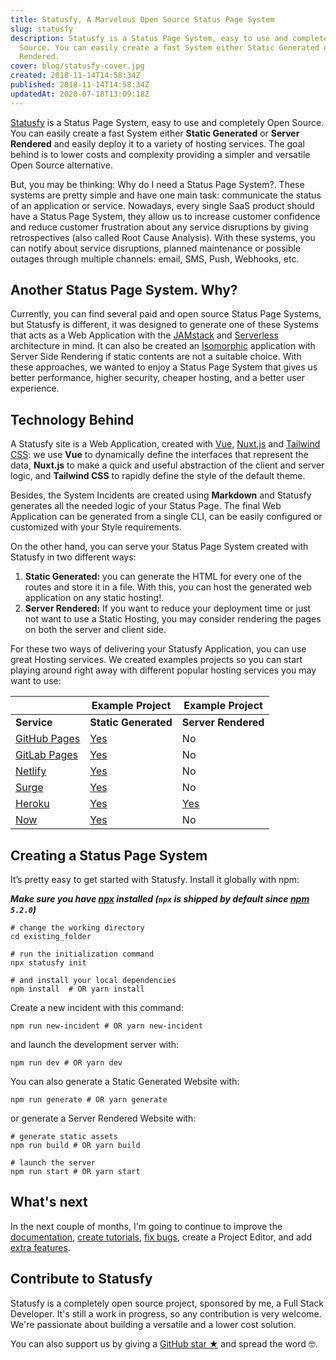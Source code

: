 ```yaml
---
title: Statusfy, A Marvelous Open Source Status Page System
slug: statusfy
description: Statusfy is a Status Page System, easy to use and completely Open
  Source. You can easily create a fast System either Static Generated or Server
  Rendered.
cover: blog/statusfy-cover.jpg
created: 2018-11-14T14:58:34Z
published: 2018-11-14T14:58:34Z
updatedAt: 2020-07-18T13:09:18Z
---
```


[Statusfy](/statusfy) is a Status Page System, easy to use and completely Open Source. You can easily create a fast System either **Static Generated** or **Server Rendered** and easily deploy it to a variety of hosting services. The goal behind is to lower costs and complexity providing a simpler and versatile Open Source alternative.

But, you may be thinking: Why do I need a Status Page System?. These systems are pretty simple and have one main task: communicate the status of an application or service. Nowadays, every single SaaS product should have a Status Page System, they allow us to increase customer confidence and reduce customer frustration about any service disruptions by giving retrospectives (also called Root Cause Analysis). With these systems, you can notify about service disruptions, planned maintenance or possible outages through multiple channels: email, SMS, Push, Webhooks, etc.

## Another Status Page System. Why?

Currently, you can find several paid and open source Status Page Systems, but Statusfy is different, it was designed to generate one of these Systems that acts as a Web Application with the [JAMstack](https://jamstack.org/) and  [Serverless](https://serverless.com/learn/overview/) architecture in mind. It can  also be created an [Isomorphic](https://www.netlify.com/blog/2017/06/06/jamstack-vs-isomorphic-server-side-rendering/) application with Server Side Rendering if static contents are not a suitable choice. With these approaches, we wanted to enjoy a Status Page System that gives us better performance, higher security, cheaper hosting, and a better user experience.

## Technology Behind

A Statusfy site is a Web Application, created with [Vue](http://vuejs.org/), [Nuxt.js](https://nuxtjs.org/) and [Tailwind CSS](https://tailwindcss.com/): we use **Vue** to dynamically define the interfaces that represent the data, **Nuxt.js** to make a quick and useful abstraction of the client and server logic, and **Tailwind CSS** to rapidly define the style of the default theme.

Besides, the System Incidents are created using **Markdown** and Statusfy generates all the needed logic of your Status Page. The final Web Application can be generated from a single CLI, can be easily configured or customized with your Style requirements.

On the other hand, you can serve your Status Page System created with Statusfy in two different ways: 

1. **Static Generated:** you can generate the HTML for every one of the routes and store it in a file. With this, you can host the generated web application on any static hosting!.
2. **Server Rendered:** If you want to reduce your deployment time or just not want to use a Static Hosting, you may consider rendering the pages on both the server and client side.

For these two ways of delivering your Statusfy Application, you can use great Hosting services. We created examples projects so you can start playing around right away with different popular hosting services you may want to use:

|                                                                                       | Example Project                                                                       | Example Project                                                              |
| ------------------------------------------------------------------------------------- | ------------------------------------------------------------------------------------- | ---------------------------------------------------------------------------- |
| **Service**                                                                           | **Static Generated**                                                                  | **Server Rendered**                                                          |
| [GitHub Pages](https://docs.statusfy.co/guide/deploy.html#github-pages)               | [Yes](https://github.com/juliomrqz/statusfy/tree/develop/examples/github-pages-static) | No                                                                           |
| [GitLab Pages](https://docs.statusfy.co/guide/deploy.html#gitlab-pages-and-gitlab-ci) | [Yes](https://github.com/juliomrqz/statusfy/tree/develop/examples/gitlab-pages-static) | No                                                                           |
| [Netlify](https://docs.statusfy.co/guide/deploy.html#netlify)                         | [Yes](https://github.com/juliomrqz/statusfy/tree/develop/examples/netlify-static)      | No                                                                           |
| [Surge](https://docs.statusfy.co/guide/deploy.html#surge)                             | [Yes](https://github.com/juliomrqz/statusfy/tree/develop/examples/surge-static)        | No                                                                           |
| [Heroku](https://docs.statusfy.co/guide/deploy.html#heroku)                           | [Yes](https://github.com/juliomrqz/statusfy/tree/develop/examples/heroku-static)       | [Yes](https://github.com/juliomrqz/statusfy/tree/develop/examples/heroku-ssr) |
| [Now](https://docs.statusfy.co/guide/deploy.html#now)                                 | [Yes](https://github.com/juliomrqz/statusfy/tree/develop/examples/now-v2-static)       | No                                                                           |

## Creating a Status Page System

It’s pretty easy to get started with Statusfy. Install it globally with npm:

***Make sure you have [npx](https://www.npmjs.com/package/npx) installed (`npx` is shipped by default since [npm](https://www.npmjs.com/get-npm) `5.2.0`)***

```shell
# change the working directory
cd existing_folder

# run the initialization command
npx statusfy init

# and install your local dependencies
npm install  # OR yarn install
```

Create a new incident with this command:

```shell
npm run new-incident # OR yarn new-incident
```

and launch the development server with:

```shell
npm run dev # OR yarn dev
```

You can also generate a Static Generated Website with:

```shell
npm run generate # OR yarn generate
```

or generate a Server Rendered Website with:

```shell
# generate static assets
npm run build # OR yarn build

# launch the server
npm run start # OR yarn start
```

## What's next

In the next couple of months, I'm going to continue to improve the [documentation](https://docs.statusfy.co), [create tutorials](/blog), [fix bugs](https://github.com/juliomrqz/statusfy), create a Project Editor, and add [extra features](https://docs.statusfy.co/guide/#todo).

## Contribute to Statusfy

Statusfy is a completely open source project, sponsored by me, a Full Stack Developer. It's still a work in progress, so any contribution is very welcome. We're passionate about building a versatile and a lower cost solution.

You can also support us by giving a [GitHub star ★](https://github.com/juliomrqz/statusfy) and spread the word 🤓.
